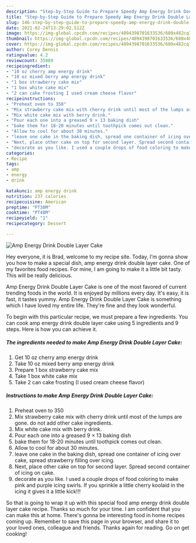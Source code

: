 ```yaml
---
description: "Step-by-Step Guide to Prepare Speedy Amp Energy Drink Double Layer Cake"
title: "Step-by-Step Guide to Prepare Speedy Amp Energy Drink Double Layer Cake"
slug: 146-step-by-step-guide-to-prepare-speedy-amp-energy-drink-double-layer-cake
date: 2021-02-24T13:29:02.512Z
image: https://img-global.cpcdn.com/recipes/4894398701633536/680x482cq70/amp-energy-drink-double-layer-cake-recipe-main-photo.jpg
thumbnail: https://img-global.cpcdn.com/recipes/4894398701633536/680x482cq70/amp-energy-drink-double-layer-cake-recipe-main-photo.jpg
cover: https://img-global.cpcdn.com/recipes/4894398701633536/680x482cq70/amp-energy-drink-double-layer-cake-recipe-main-photo.jpg
author: Corey Dennis
ratingvalue: 4.2
reviewcount: 35889
recipeingredient:
- "10 oz cherry amp energy drink"
- "10 oz mixed berry amp energy drink"
- "1 box strawberry cake mix"
- "1 box white cake mix"
- "2 can cake frosting I used cream cheese flavor"
recipeinstructions:
- "Preheat oven to 350"
- "Mix strawberry cake mix with cherry drink until most of the lumps are gone. do not add other cake ingredients."
- "Mix white cake mix with berry drink."
- "Pour each one into a greased 9 × 13 baking dish"
- "bake them for 18-20 minutes until toothpick comes out clean."
- "Allow to cool for about 30 minutes."
- "leave one cake in the baking dish, spread one container of icing over cake, spread strawberry filling over icing."
- "Next, place other cake on top for second layer. Spread second container of icing on cake."
- "decorate as you like. I used a couple drops of food coloring to make pink and purple icing swirls. If you sprinkle a little cherry koolaid in the icing it gives it a little kick!!!"
categories:
- Recipe
tags:
- amp
- energy
- drink

katakunci: amp energy drink 
nutrition: 237 calories
recipecuisine: American
preptime: "PT30M"
cooktime: "PT48M"
recipeyield: "1"
recipecategory: Dessert

---
```



![Amp Energy Drink Double Layer Cake](https://img-global.cpcdn.com/recipes/4894398701633536/680x482cq70/amp-energy-drink-double-layer-cake-recipe-main-photo.jpg)

Hey everyone, it is Brad, welcome to my recipe site. Today, I'm gonna show you how to make a special dish, amp energy drink double layer cake. One of my favorites food recipes. For mine, I am going to make it a little bit tasty. This will be really delicious.

Amp Energy Drink Double Layer Cake is one of the most favored of current trending foods in the world. It is enjoyed by millions every day. It's easy, it is fast, it tastes yummy. Amp Energy Drink Double Layer Cake is something which I have loved my entire life. They're fine and they look wonderful.




To begin with this particular recipe, we must prepare a few ingredients. You can cook amp energy drink double layer cake using 5 ingredients and 9 steps. Here is how you can achieve it.

<!--inarticleads1-->

##### The ingredients needed to make Amp Energy Drink Double Layer Cake:

1. Get 10 oz cherry amp energy drink
1. Take 10 oz mixed berry amp energy drink
1. Prepare 1 box strawberry cake mix
1. Take 1 box white cake mix
1. Take 2 can cake frosting (I used cream cheese flavor)




<!--inarticleads2-->

##### Instructions to make Amp Energy Drink Double Layer Cake:

1. Preheat oven to 350
1. Mix strawberry cake mix with cherry drink until most of the lumps are gone. do not add other cake ingredients.
1. Mix white cake mix with berry drink.
1. Pour each one into a greased 9 × 13 baking dish
1. bake them for 18-20 minutes until toothpick comes out clean.
1. Allow to cool for about 30 minutes.
1. leave one cake in the baking dish, spread one container of icing over cake, spread strawberry filling over icing.
1. Next, place other cake on top for second layer. Spread second container of icing on cake.
1. decorate as you like. I used a couple drops of food coloring to make pink and purple icing swirls. If you sprinkle a little cherry koolaid in the icing it gives it a little kick!!!




So that is going to wrap it up with this special food amp energy drink double layer cake recipe. Thanks so much for your time. I am confident that you can make this at home. There's gonna be interesting food in home recipes coming up. Remember to save this page in your browser, and share it to your loved ones, colleague and friends. Thanks again for reading. Go on get cooking!
